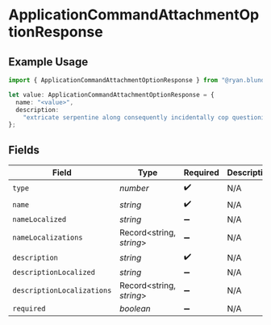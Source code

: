 # ApplicationCommandAttachmentOptionResponse

## Example Usage

```typescript
import { ApplicationCommandAttachmentOptionResponse } from "@ryan.blunden/discord/models/components";

let value: ApplicationCommandAttachmentOptionResponse = {
  name: "<value>",
  description:
    "extricate serpentine along consequently incidentally cop questioningly blacken around separate",
};
```

## Fields

| Field                      | Type                       | Required                   | Description                |
| -------------------------- | -------------------------- | -------------------------- | -------------------------- |
| `type`                     | *number*                   | :heavy_check_mark:         | N/A                        |
| `name`                     | *string*                   | :heavy_check_mark:         | N/A                        |
| `nameLocalized`            | *string*                   | :heavy_minus_sign:         | N/A                        |
| `nameLocalizations`        | Record<string, *string*>   | :heavy_minus_sign:         | N/A                        |
| `description`              | *string*                   | :heavy_check_mark:         | N/A                        |
| `descriptionLocalized`     | *string*                   | :heavy_minus_sign:         | N/A                        |
| `descriptionLocalizations` | Record<string, *string*>   | :heavy_minus_sign:         | N/A                        |
| `required`                 | *boolean*                  | :heavy_minus_sign:         | N/A                        |